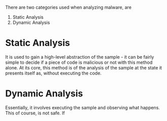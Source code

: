 There are two categories used when analyzing malware, are
1. Static Analysis
2. Dynamic Analysis


# Static Analysis
It is used to gain a high-level abstraction of the sample - it can be fairly simple to decide if a piece of code is malicious or not with this method alone. At its core, this method is of the analysis of the sample at the state it presents itself as, without executing the code. 

# Dynamic Analysis
Essentially, it involves executing the sample and observing what happens. This of course, is not safe. If 
